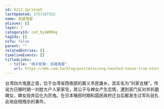 ```yaml
---
id: 0212-1prxtnp5
lastUpdated: 1757167352
name: 民雄鬼屋
aliases: []
layer: 2
categoryId: cat_9yUWRRAg
tagIds: []
nsfw: false
parent: ""
relatedEntries: []
timelineEvents: []
titledLinks:
  - title: "相关链接: 民雄鬼屋"
    url: https://ddm.com.tw/blog/post/minxiong-haunted-house-true-story
---
```


台湾四大鬼屋之首，位于台湾省西南部的嘉义市民雄乡。其实名为“刘家古楼”，传说为日殖时期一刘姓大户人家家宅，其公子与婢女产生恋情，遭到家门反对并折磨婢女，婢女投井后化为厉鬼。在日本殖民时期和国民政府迁台后都发生过军队驻扎此地自相残杀的事件。